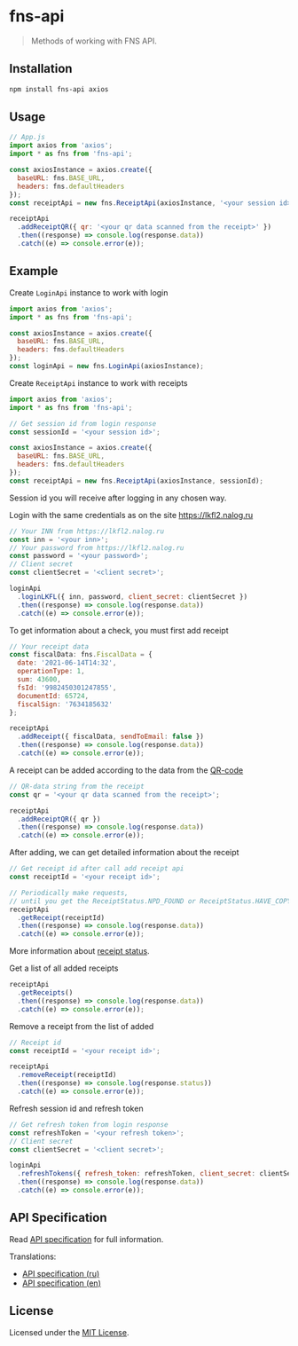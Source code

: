 # fns-api

> Methods of working with FNS API.

## Installation

```bash
npm install fns-api axios
```

## Usage

```js
// App.js
import axios from 'axios';
import * as fns from 'fns-api';

const axiosInstance = axios.create({
  baseURL: fns.BASE_URL,
  headers: fns.defaultHeaders
});
const receiptApi = new fns.ReceiptApi(axiosInstance, '<your session id>');

receiptApi
  .addReceiptQR({ qr: '<your qr data scanned from the receipt>' })
  .then((response) => console.log(response.data))
  .catch((e) => console.error(e));
```

## Example

Create `LoginApi` instance to work with login

```js
import axios from 'axios';
import * as fns from 'fns-api';

const axiosInstance = axios.create({
  baseURL: fns.BASE_URL,
  headers: fns.defaultHeaders
});
const loginApi = new fns.LoginApi(axiosInstance);
```

Create `ReceiptApi` instance to work with receipts

```js
import axios from 'axios';
import * as fns from 'fns-api';

// Get session id from login response
const sessionId = '<your session id>';

const axiosInstance = axios.create({
  baseURL: fns.BASE_URL,
  headers: fns.defaultHeaders
});
const receiptApi = new fns.ReceiptApi(axiosInstance, sessionId);
```

Session id you will receive after logging in any chosen way.

Login with the same credentials as on the site https://lkfl2.nalog.ru

```js
// Your INN from https://lkfl2.nalog.ru
const inn = '<your inn>';
// Your password from https://lkfl2.nalog.ru
const password = '<your password>';
// Client secret
const clientSecret = '<client secret>';

loginApi
  .loginLKFL({ inn, password, client_secret: clientSecret })
  .then((response) => console.log(response.data))
  .catch((e) => console.error(e));
```

To get information about a check, you must first add receipt

```js
// Your receipt data
const fiscalData: fns.FiscalData = {
  date: '2021-06-14T14:32',
  operationType: 1,
  sum: 43600,
  fsId: '9982450301247855',
  documentId: 65724,
  fiscalSign: '7634185632'
};

receiptApi
  .addReceipt({ fiscalData, sendToEmail: false })
  .then((response) => console.log(response.data))
  .catch((e) => console.error(e));
```

A receipt can be added according to the data from the [QR-code](./docs/spec/en/receipt-qr-code.md)

```js
// QR-data string from the receipt
const qr = '<your qr data scanned from the receipt>';

receiptApi
  .addReceiptQR({ qr })
  .then((response) => console.log(response.data))
  .catch((e) => console.error(e));
```

After adding, we can get detailed information about the receipt

```js
// Get receipt id after call add receipt api
const receiptId = '<your receipt id>';

// Periodically make requests,
// until you get the ReceiptStatus.NPD_FOUND or ReceiptStatus.HAVE_COPY status.
receiptApi
  .getReceipt(receiptId)
  .then((response) => console.log(response.data))
  .catch((e) => console.error(e));
```

More information about [receipt status](./docs/spec/en/receipt-status.md).

Get a list of all added receipts

```js
receiptApi
  .getReceipts()
  .then((response) => console.log(response.data))
  .catch((e) => console.error(e));
```

Remove a receipt from the list of added

```js
// Receipt id
const receiptId = '<your receipt id>';

receiptApi
  .removeReceipt(receiptId)
  .then((response) => console.log(response.status))
  .catch((e) => console.error(e));
```

Refresh session id and refresh token

```js
// Get refresh token from login response
const refreshToken = '<your refresh token>';
// Client secret
const clientSecret = '<client secret>';

loginApi
  .refreshTokens({ refresh_token: refreshToken, client_secret: clientSecret })
  .then((response) => console.log(response.data))
  .catch((e) => console.error(e));
```

## API Specification

Read [API specification](./docs/spec/en/README.md) for full information.

Translations:

- [API specification (ru)](./docs/spec/ru/README.md)
- [API specification (en)](./docs/spec/en/README.md)

## License

Licensed under the [MIT License](./LICENSE).
